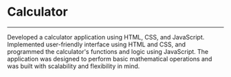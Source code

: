 <h1>Calculator</h1>
  <hr>
  <p>Developed a calculator application using HTML, CSS, and JavaScript. Implemented user-friendly interface using HTML and CSS, and programmed the calculator's functions and logic using JavaScript. The application was designed to perform basic mathematical operations and was built with scalability and flexibility in mind.</p>
